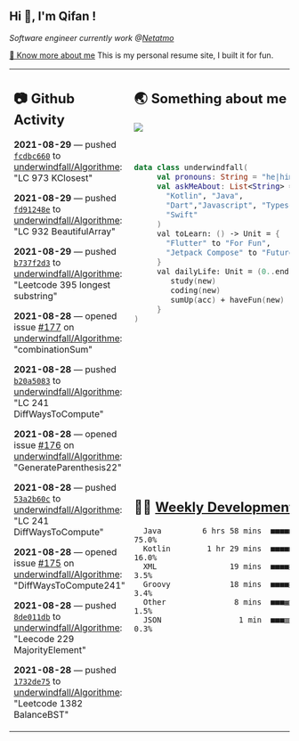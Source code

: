 <h2> Hi 👋, I'm Qifan ! </h2>
<p><em>Software engineer currently work @<a href="https://www.netatmo.com">Netatmo</a>
</em></p><p><a href="https://qifanyang.com/resume" target="_blank"> 🔭 Know more about me</a> This is my personal resume site, I built it for fun.</p>
<table><tr><td valign="top" rowspan="2">

 ## 📷 Github Activity
 <!-- githubActivity starts -->
  **2021-08-29** — pushed [`fcdbc660`](https://github.com/underwindfall/Algorithme/commit/fcdbc660d8014288d056bbf9b10ddf3c95563803) to [underwindfall/Algorithme](https://api.github.com/repos/underwindfall/Algorithme): "LC 973 KClosest"

  **2021-08-29** — pushed [`fd91248e`](https://github.com/underwindfall/Algorithme/commit/fd91248eb6bf2d9a0e8b20392b49fd4469b8a5da) to [underwindfall/Algorithme](https://api.github.com/repos/underwindfall/Algorithme): "LC 932 BeautifulArray"

  **2021-08-29** — pushed [`b737f2d3`](https://github.com/underwindfall/Algorithme/commit/b737f2d3aa957272b07392a6d22143c7098d08e2) to [underwindfall/Algorithme](https://api.github.com/repos/underwindfall/Algorithme): "Leetcode 395 longest substring"

  **2021-08-28** — opened issue [#177](https://api.github.com/repos/underwindfall/Algorithme/issues/177) on [underwindfall/Algorithme](https://api.github.com/repos/underwindfall/Algorithme): "combinationSum"

  **2021-08-28** — pushed [`b20a5083`](https://github.com/underwindfall/Algorithme/commit/b20a50833495ac4fcc8dea53c3c6b3150fb53597) to [underwindfall/Algorithme](https://api.github.com/repos/underwindfall/Algorithme): "LC 241 DiffWaysToCompute"

  **2021-08-28** — opened issue [#176](https://api.github.com/repos/underwindfall/Algorithme/issues/176) on [underwindfall/Algorithme](https://api.github.com/repos/underwindfall/Algorithme): "GenerateParenthesis22"

  **2021-08-28** — pushed [`53a2b60c`](https://github.com/underwindfall/Algorithme/commit/53a2b60cba69159f3e197d4b75d5f665d31ae989) to [underwindfall/Algorithme](https://api.github.com/repos/underwindfall/Algorithme): "LC 241 DiffWaysToCompute"

  **2021-08-28** — opened issue [#175](https://api.github.com/repos/underwindfall/Algorithme/issues/175) on [underwindfall/Algorithme](https://api.github.com/repos/underwindfall/Algorithme): "DiffWaysToCompute241"

  **2021-08-28** — pushed [`8de011db`](https://github.com/underwindfall/Algorithme/commit/8de011dbb50d35fb7576693d801b00a753deaeff) to [underwindfall/Algorithme](https://api.github.com/repos/underwindfall/Algorithme): "Leecode 229 MajorityElement"

  **2021-08-28** — pushed [`1732de75`](https://github.com/underwindfall/Algorithme/commit/1732de75c0fd45870b78038b4d9a81868763613f) to [underwindfall/Algorithme](https://api.github.com/repos/underwindfall/Algorithme): "Leetcode 1382 BalanceBST"
 <!-- githubActivity ends -->
 </td><td valign="top">

 ## 🌏 Something about me
 <!-- profile starts -->
 <a href="https://github.com/underwindfall" width="100%">
   <img src="https://activity-graph.herokuapp.com/graph?username=underwindfall&theme=react-dark&hide_border=true&bg_color=00000000&color=BDDFFF&line=6E93B5&point=BDDFFF"/>
 </a>
 <br/>
 <br/>
 <br/>

 ```kotlin
 data class underwindfall(
      val pronouns: String = "he|him",
      val askMeAbout: List<String> = listOf(
        "Kotlin", "Java",
        "Dart","Javascript", "Typescript",
        "Swift"
      )
      val toLearn: () -> Unit = {
        "Flutter" to "For Fun",
        "Jetpack Compose" to "Future"
      }
      val dailyLife: Unit = (0..end).reduce { acc, new ->
         study(new)
         coding(new)
         sumUp(acc) + haveFun(new)
      }
 )
 ```
 <!-- profile ends -->
 </td></tr><tr><td valign="top">

 ## 🏊‍♂️ <a href="https://gist.github.com/underwindfall/377ee88ba1fabd1e93516e48ca9c61eb" target="_blank">Weekly Development Breakdown</a>
  <!-- codeTime starts -->
  ```text
    Java         6 hrs 58 mins  ■■■■■■■■■■■■■■■■■■■■■▥□□  75.0%
    Kotlin        1 hr 29 mins  ■■■■■■■◱□□□□□□□□□□□□□□□□  16.0%
    XML                19 mins  ■■■■◱□□□□□□□□□□□□□□□□□□□   3.5%
    Groovy             18 mins  ■■■■◱□□□□□□□□□□□□□□□□□□□   3.4%
    Other               8 mins  ■■■▦□□□□□□□□□□□□□□□□□□□□   1.5%
    JSON                 1 min  ■■■▥□□□□□□□□□□□□□□□□□□□□   0.3%
  ```
  <!-- codeTime starts -->
  </td></tr></table>